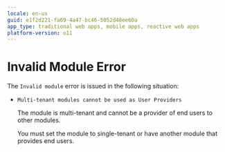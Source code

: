 ```yaml
---
locale: en-us
guid: e1f2d221-fa69-4a47-bc46-5052d48ee60a
app_type: traditional web apps, mobile apps, reactive web apps
platform-version: o11
---
```


# Invalid Module Error

The `Invalid module` error is issued in the following situation:

* `Multi-tenant modules cannot be used as User Providers`
  
    The module is multi-tenant and cannot be a provider of end users to other modules.

    You must set the module to single-tenant or have another module that provides end users.
